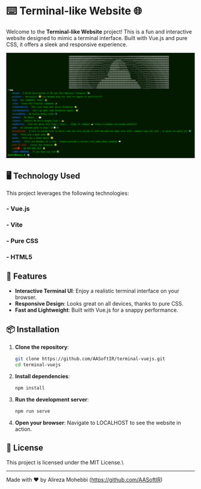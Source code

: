 # ⌨️ Terminal-like Website 🌐

Welcome to the **Terminal-like Website** project! This is a fun and interactive website designed to mimic a terminal interface. Built with Vue.js and pure CSS, it offers a sleek and responsive experience.

![Terminal-like Website Screenshot](public/assets/screenshot.png)

## 🖥️ Technology Used

This project leverages the following technologies:

### - **Vue.js**

### - **Vite**

### - **Pure CSS**

### - **HTML5**

## 🚀 Features

- **Interactive Terminal UI**: Enjoy a realistic terminal interface on your browser.
- **Responsive Design**: Looks great on all devices, thanks to pure CSS.
- **Fast and Lightweight**: Built with Vue.js for a snappy performance.

## 📦 Installation

1. **Clone the repository**:

   ```bash
   git clone https://github.com/AASoftIR/terminal-vuejs.git
   cd terminal-vuejs
   ```

2. **Install dependencies**:

   ```bash
   npm install
   ```

3. **Run the development server**:

   ```bash
   npm run serve
   ```

4. **Open your browser**:
   Navigate to LOCALHOST to see the website in action.

## 📝 License

This project is licensed under the MIT License.\

---

Made with ❤️ by Alireza Mohebbi (https://github.com/AASoftIR)
